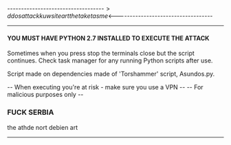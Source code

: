                                                                               
-----------------------------------$> ddos attack kuwsite art the take tasme <$-----------------------------------
____________________________________________________________________ 

#### YOU MUST HAVE PYTHON 2.7 INSTALLED TO EXECUTE THE ATTACK ####

Sometimes when you press stop the terminals close but the script continues. 
Check task manager for any running Python scripts after use.

Script made on dependencies made of 'Torshammer' script, Asundos.py.

-- When executing you're at risk - make sure you use a VPN -- 
-- For malicious purposes only --

### FUCK SERBIA ###
the athde nort debien art
____________________________________________________________________
